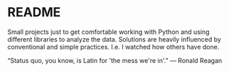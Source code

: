# README

Small projects just to get comfortable working with Python and using different libraries to analyze the data. Solutions are heavily influenced by conventional and simple practices. I.e. I watched how others have done.

“Status quo, you know, is Latin for 'the mess we're in'.”
― Ronald Reagan
